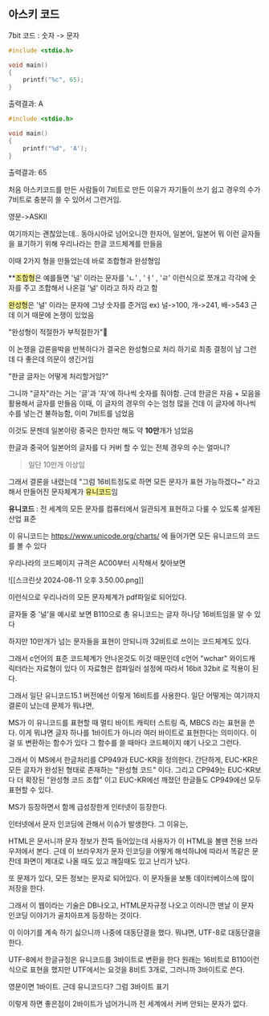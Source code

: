 ## 아스키 코드

7bit 코드 : 숫자 -> 문자

~~~c
#include <stdio.h>

void main() 
{
	printf("%c", 65);
}
~~~
출력결과: A

~~~c
#include <stdio.h>

void main() 
{
	printf("%d", 'A');
}
~~~
출력결과: 65

처음 아스키코드를 만든 사람들이 7비트로 만든 이유가 자기들이 쓰기 쉽고 경우의 수가 7비트로 충분히 쓸 수 있어서 그런거임.

영문->ASKII

여기까지는 괜찮았는데..
동아시아로 넘어오니깐 한자어, 일본어, 일본어 뭐 이런 글자들을 표기하기 위해 우리나라는 한글 코드체계를 만들음

이때 2가지 형을 만들었는데 바로 조합형과 완성형임

**<span style="background:#fff88f">조합형</span>은 예를들면 '널' 이라는 문자를 'ㄴ' , 'ㅓ' , 'ㄹ' 이런식으로 쪼개고 각각에 숫자를 주고 조합해서 나온걸 '널' 이라고 하자 라고 함 

<span style="background:#fff88f">완성형</span>은 '널' 이라는 문자에 그냥 숫자를 준거임 
ex) 널->100, 개->241, 배->543
근데 이거 때문에 논쟁이 있었음 

"완성형이 적절한가 부적절한가"

이 논쟁을 갑론을박을 반복하다가 결국은 완성형으로 처리 하기로 최종 결정이 남
그런데 다 좋은데 의문이 생긴거임

"한글 글자는 어떻게 처리할거임?"

그니까 "글자"라는 거는 '글'과 '자'에 하나씩 숫자를 줘야함.
근데 한글은 자음 + 모음을 활용해서 글자를 만들음
이때, 이 글자의 경우의 수는 엄청 많을 건데 이 글자에 하나씩 수를 넣는건 불하능함, 이미 7비트를 넘었음

이것도 문젠데 일본이랑 중국은 한자만 해도 약 **10만**개가 넘었음 

한글과 중국어 일본어의 글자를 다 커버 할 수 있는 전체 경우의 수는 얼마니?
> 일단 10만개 이상임

그래서 결론을 내렸는데 "그럼 16비트정도로 하면 모든 문자가 표현 가능하겠다~" 라고 해서 만들어진 문자체계가 <span style="background:#fff88f">유니코드</span>임 

**유니코드** : 전 세계의 모든 문자를 컴퓨터에서 일관되게 표현하고 다룰 수 있도록 설계된 산업 표준

이 유니코드는 https://www.unicode.org/charts/ 에 들어가면 모든 유니코드의 코드를 볼 수 있다

우리나라의 코드페이지 규격은 AC00부터 시작해서 찾아보면

![[스크린샷 2024-08-11 오후 3.50.00.png]]

이런식으로 우리나라의 모든 문자체계가 pdf파일로 되어있다.

글자들 중 '널'을 예시로 보면 B110으로 총 유니코드는 글자 하나당 16비트임을 알 수 있다

하지만 10만개가 넘는 문자들을 표현이 안되니까 32비트로 쓰이는 코드체계도 있다.

그래서 c언어의 표준 코드체계가 안나온것도 이것 때문인데 c언어 "wchar" 와이드캐릭터라는 자료형이 있다 이 자료형은 컴파일러 설정에 따라서 16bit 32bit 로 적용이 된다.

그래서 일단 유니코드15.1 버전에선 이렇게 16비트를 사용한다. 
일단 어떻게는 여기까지 결론이 났는데 문제가 뭐냐면,

MS가 이 유니코드를 표현할 때 멀티 바이트 캐릭터 스트링 즉, MBCS 라는 표현을 쓴다. 
이게 뭐냐면 글자 하나를 1바이트가 아니라 여러 바이트로 표현한다는 의미이다.
이걸 또 변환하는 함수가 있다 그 함수를 쓸 때마다 코드페이지 얘기 나오고 그런다.

그래서 이 MS에서 한글처리를 CP949과 EUC-KR을 정의한다.
간단하게, EUC-KR은 모든 글자가 완성된 형태로 존재하는 "완성형 코드" 이다.
그리고 CP949는 EUC-KR보다 더 확장된 "완성형 코드 조합" 이고 EUC-KR에선 깨졌던 한글들도 CP949에선 모두 표현할 수 있다.

MS가 등장하면서 함께 급성장한게 인터넷이 등장한다.

인터넷에서 문자 인코딩에 관해서 이슈가 발생한다. 
그 이유는, 

HTML은 문서니까 문자 정보가 잔뜩 들어있는데 사용자가 이 HTML을 볼땐 전용 브라우저에서 본다. 
근데 이 브라우저가 문자 인코딩을 어떻게 해석하냐에 따라서 똑같은 문잔데 화면이 제대로 나올 때도 있고 깨질때도 있고 난리가 났다. 

또 문제가 있다, 모든 정보는 문자로 되어있다. 이 문자들을 보통 데이터베이스에 많이 저장을 한다. 

그래서 이 웹이라는 기술은 DB나오고, HTML문자규정 나오고 이러니깐 맨날 이 문자 인코딩 이야기가 골치아프게 등장하는 것이다.

이 이야기를 계속 하기 싫으니까 나중에 대동단결을 했다. 뭐냐면,
UTF-8로 대동단결을 한다.

UTF-8에서 한글규정은 유니코드를 3바이트로 변환을 한다 원래는 16비트로 B110이런식으로 표현을 했지만 UTF에서는 요것을 8비트 3개로, 그러니까 3바이트로 쓴다.

영문이면 1바이트. 근데 유니코드다? 그럼 3바이트 표기

이렇게 하면 좋은점이 2바이트가 넘어가니까 전 세계에서 커버 안되는 문자가 없다.